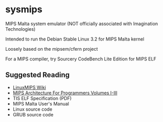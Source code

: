 # sysmips

MIPS Malta system emulator (NOT officially associated with Imagination Technologies)

Intended to run the Debian Stable Linux 3.2 for MIPS Malta kernel

Loosely based on the mipsem/cfern project

For a MIPS compiler, try Sourcery CodeBench Lite Edition for MIPS ELF

Suggested Reading
-

* [LinuxMIPS Wiki](http://www.linux-mips.org/wiki/MIPS_Malta)
* [MIPS Architecture For Programmers Volumes I-III](http://www.imgtec.com/mips/architectures/mips32.asp)
* TIS ELF Specification (PDF)
* MIPS Malta User's Manual
* Linux source code
* GRUB source code
